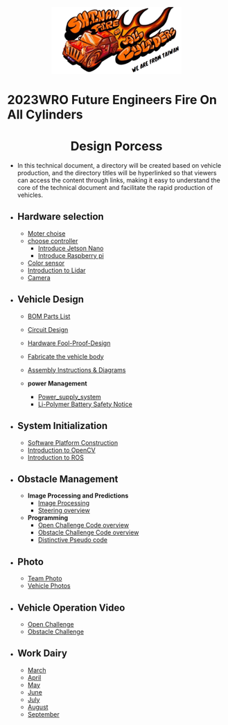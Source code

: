 <div align=center><img src="./other/img/logo.png" width=300></div>

2023WRO Future Engineers Fire On All Cylinders  
====
# <div align="center">Design Porcess</div>


- In this technical document, a directory will be created based on vehicle production, and the directory titles will be hyperlinked so that viewers can access the content through links, making it easy to understand the core of the technical document and facilitate the rapid production of vehicles.

- ## Hardware selection
    - [Moter choise](https://github.com/kirkhu/WRO2023_FE-Shinan-Fire-On-All-Cylinders/blob/main/schemes/Motor/README.md)
    - [choose controller](https://github.com/kirkhu/WRO2023_FE-Shinan-Fire-On-All-Cylinders/tree/main/other/controller)
        - [Introduce Jetson Nano](https://github.com/kirkhu/WRO2023_FE-Shinan-Fire-On-All-Cylinders/tree/main/other/Jetson%20Nano)
        - [Introduce Raspberry pi](https://github.com/kirkhu/WRO2023_FE-Shinan-Fire-On-All-Cylinders/tree/main/other/Raspberry_Pi)
    - [Color sensor](https://github.com/kirkhu/WRO2023_FE-Shinan-Fire-On-All-Cylinders/blob/main/schemes/color_sensor/README.md)
    - [Introduction to Lidar](https://github.com/kirkhu/WRO2023_FE-Shinan-Fire-On-All-Cylinders/blob/main/schemes/Lidar/README.md)
    - [Camera](https://github.com/kirkhu/WRO2023_FE-Shinan-Fire-On-All-Cylinders/blob/main/schemes/Camera/README.md)
- ## Vehicle Design 
    - [BOM Parts List](https://github.com/kirkhu/WRO2023_FE-Shinan-Fire-On-All-Cylinders/tree/main/schemes/Parts_List#readme)
    - [Circuit Design](https://github.com/kirkhu/WRO2023_FE-Shinan-Fire-On-All-Cylinders/blob/main/models/Circuit_Design/README.md)
    - [Hardware Fool-Proof-Design](https://github.com/kirkhu/WRO2023_FE-Shinan-Fire-On-All-Cylinders/blob/main/schemes/fool-proof-design/README.md) 
    - [Fabricate the vehicle body](https://github.com/kirkhu/WRO2023_FE-Shinan-Fire-On-All-Cylinders/tree/main/models/Vehicle_2D-3D)
    - [Assembly Instructions & Diagrams](https://github.com/kirkhu/WRO2023_FE-Shinan-Fire-On-All-Cylinders/blob/main/schemes/Assembly_Instructions/README.md)  

    - __power Management__
      - [Power_supply_system](https://github.com/kirkhu/WRO2023_FE-Shinan-Fire-On-All-Cylinders/blob/main/schemes/Power_supply_system/README.md) 
      - [Li-Polymer Battery Safety Notice](https://github.com/kirkhu/WRO2023_FE-Shinan-Fire-On-All-Cylinders/blob/main/schemes/Li-Polymer_Battery/README.md)
- ## System Initialization 
    - [Software Platform Construction](https://github.com/kirkhu/WRO2023_FE-Shinan-Fire-On-All-Cylinders/blob/main/src/System_Platform%20_Software/README.md)
    - [Introduction to OpenCV](https://github.com/kirkhu/WRO2023_FE-Shinan-Fire-On-All-Cylinders/blob/main/other/OpenCV/README.md)
    - [Introduction to ROS](https://github.com/kirkhu/WRO2023_FE-Shinan-Fire-On-All-Cylinders/blob/main/other/ROS/README.md) 
- ## Obstacle Management 
    - __Image Processing and Predictions__
      - [Image Processing ](https://github.com/kirkhu/WRO2023_FE-Shinan-Fire-On-All-Cylinders/blob/main/src/Image_Processing_and_Predictions/README.md)  
      - [Steering overview ](https://github.com/kirkhu/WRO2023_FE-Shinan-Fire-On-All-Cylinders/blob/main/src/Steering_overview/README.md)  
    - __Programming__
      - [Open Challenge Code overview](https://github.com/kirkhu/WRO2023_FE-Shinan-Fire-On-All-Cylinders/tree/main/src/Programming/Open_Challenge)
      - [Obstacle Challenge Code overview](https://github.com/kirkhu/WRO2023_FE-Shinan-Fire-On-All-Cylinders/tree/main/src/Programming/Obstacle_Challenge)
      - [Distinctive Pseudo code](https://github.com/kirkhu/WRO2023_FE-Shinan-Fire-On-All-Cylinders/blob/main/src/Feature_Program/README.md)
- ## Photo 
    - [Team Photo](https://github.com/kirkhu/WRO2023_FE-Shinan-Fire-On-All-Cylinders/blob/main/t-photos/README.md) 
    - [Vehicle Photos](https://github.com/kirkhu/WRO2023_FE-Shinan-Fire-On-All-Cylinders/blob/main/v-photos/README.md) 
- ## Vehicle Operation Video 
    - [Open Challenge](https://github.com/kirkhu/WRO2023_FE-Shinan-Fire-On-All-Cylinders/blob/main/video/Open_Challenge/video.md)
    - [Obstacle Challenge](https://github.com/kirkhu/WRO2023_FE-Shinan-Fire-On-All-Cylinders/blob/main/video/Obstacle_Challenge/video.md)
- ## Work Dairy 
    - [March](https://github.com/kirkhu/WRO2023_FE-Shinan-Fire-On-All-Cylinders/tree/main/other/work_diary#20230319--20230326)
    - [April](https://github.com/kirkhu/WRO2023_FE-Shinan-Fire-On-All-Cylinders/tree/main/other/work_diary#20230327--20230402)
    - [May](https://github.com/kirkhu/WRO2023_FE-Shinan-Fire-On-All-Cylinders/tree/main/other/work_diary#20230501-20230507)
    - [June](https://github.com/kirkhu/WRO2023_FE-Shinan-Fire-On-All-Cylinders/tree/main/other/work_diary#20230529--20230604)
    - [July](https://github.com/kirkhu/WRO2023_FE-Shinan-Fire-On-All-Cylinders/tree/main/other/work_diary#20230626--20230702)
    - [August](https://github.com/kirkhu/WRO2023_FE-Shinan-Fire-On-All-Cylinders/tree/main/other/work_diary#20230731--20230806)
    - [September](https://github.com/kirkhu/WRO2023_FE-Shinan-Fire-On-All-Cylinders/tree/main/other/work_diary#20230828--20230903)
